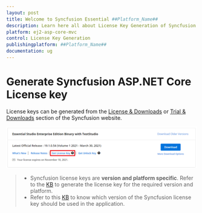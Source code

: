 ```yaml
---
layout: post
title: Welcome to Syncfusion Essential ##Platform_Name##
description: Learn here all about License Key Generation of Syncfusion Essential ##Platform_Name## widgets based on HTML5 and jQuery.
platform: ej2-asp-core-mvc
control: License Key Generation
publishingplatform: ##Platform_Name##
documentation: ug
---
```


# Generate Syncfusion ASP.NET Core License key

License keys can be generated from the [License & Downloads](https://syncfusion.com/account/downloads) or [Trial & Downloads](https://www.syncfusion.com/account/manage-trials/downloads) section of the Syncfusion website.

![Get Community License Key](images/get-community-license-key.png)

> * Syncfusion license keys are **version and platform specific**. Refer to the [KB](https://www.syncfusion.com/kb/8976/how-to-generate-license-key-for-licensed-products) to generate the license key for the required version and platform.
> * Refer to this [KB](https://www.syncfusion.com/kb/8951/which-version-syncfusion-license-key-should-i-use-in-my-application) to know which version of the Syncfusion license key should be used in the application.